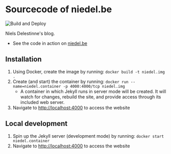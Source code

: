 # Sourcecode of niedel.be

![Build and Deploy](https://github.com/nielsdelestinne/niedel.be/workflows/Build%20and%20Deploy/badge.svg)

Niels Delestinne's blog.
- See the code in action on [niedel.be](https://niedel.be)

## Installation
1. Using Docker, create the image by running: `docker build -t niedel.img .`
2. Create (and start) the container by running: `docker run --name=niedel.container -p 4000:4000/tcp niedel.img`
	- A container in which Jekyll runs in server mode will be created. It will watch for changes, rebuild the site, and provide access through its included web server.
3. Navigate to [http://localhost:4000](http://localhost:4000) to access the website

## Local development
1. Spin up the Jekyll server (development mode) by running: `docker start niedel.container`
2. Navigate to [http://localhost:4000](http://localhost:4000) to access the website
